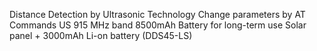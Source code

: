 Distance Detection by Ultrasonic Technology
Change parameters by AT Commands
US 915 MHz band
8500mAh Battery for long-term use
Solar panel + 3000mAh Li-on battery (DDS45-LS)
